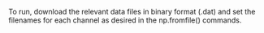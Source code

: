 To run, download the relevant data files in binary format (.dat) and set the filenames for each channel as desired in the np.fromfile() commands.
